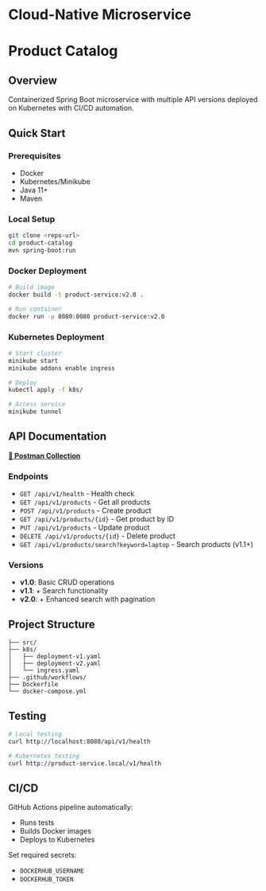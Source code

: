 # Cloud-Native Microservice
# Product Catalog 

## Overview
Containerized Spring Boot microservice with multiple API versions deployed on Kubernetes with CI/CD automation.

## Quick Start

### Prerequisites
- Docker
- Kubernetes/Minikube
- Java 11+
- Maven

### Local Setup
```bash
git clone <repo-url>
cd product-catalog
mvn spring-boot:run
```

### Docker Deployment
```bash
# Build image
docker build -t product-service:v2.0 .

# Run container
docker run -p 8080:8080 product-service:v2.0
```

### Kubernetes Deployment
```bash
# Start cluster
minikube start
minikube addons enable ingress

# Deploy
kubectl apply -f k8s/

# Access service
minikube tunnel
```

## API Documentation

**[📮 Postman Collection](https://kxld-4969301.postman.co/workspace/kxld's-Workspace~638a0202-4881-45c9-8a40-544f0617cade/collection/44593529-f16647ba-509c-40e2-b951-85bf4ecf9089?action=share&creator=44593529)**

### Endpoints
- `GET /api/v1/health` - Health check
- `GET /api/v1/products` - Get all products
- `POST /api/v1/products` - Create product
- `GET /api/v1/products/{id}` - Get product by ID
- `PUT /api/v1/products` - Update product
- `DELETE /api/v1/products/{id}` - Delete product
- `GET /api/v1/products/search?keyword=laptop` - Search products (v1.1+)

### Versions
- **v1.0**: Basic CRUD operations
- **v1.1**: + Search functionality
- **v2.0**: + Enhanced search with pagination

## Project Structure
```
├── src/
├── k8s/
│   ├── deployment-v1.yaml
│   ├── deployment-v2.yaml
│   └── ingress.yaml
├── .github/workflows/
├── Dockerfile
└── docker-compose.yml
```

## Testing
```bash
# Local testing
curl http://localhost:8080/api/v1/health

# Kubernetes testing
curl http://product-service.local/v1/health
```

## CI/CD
GitHub Actions pipeline automatically:
- Runs tests
- Builds Docker images
- Deploys to Kubernetes

Set required secrets:
- `DOCKERHUB_USERNAME`
- `DOCKERHUB_TOKEN`
